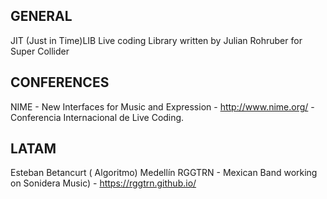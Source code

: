 **GENERAL**
------------------------------------------------------------------------
JIT (Just in Time)LIB 
Live coding Library written by Julian Rohruber for Super Collider

**CONFERENCES**
------------------------------------------------------------------------
NIME - New Interfaces for Music and Expression - http://www.nime.org/ - Conferencia Internacional de Live Coding.

**LATAM**
------------------------------------------------------------------------
Esteban Betancurt ( Algoritmo) Medellín
RGGTRN - Mexican Band working on Sonidera Music) - https://rggtrn.github.io/
